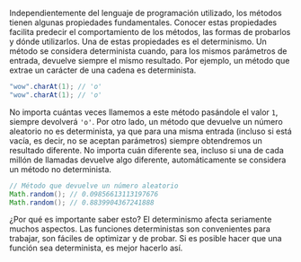 Independientemente del lenguaje de programación utilizado, los métodos tienen algunas propiedades fundamentales. Conocer estas propiedades facilita predecir el comportamiento de los métodos, las formas de probarlos y dónde utilizarlos. Una de estas propiedades es el determinismo. Un método se considera determinista cuando, para los mismos parámetros de entrada, devuelve siempre el mismo resultado. Por ejemplo, un método que extrae un carácter de una cadena es determinista.

```java
"wow".charAt(1); // 'o'
"wow".charAt(1); // 'o'
```

No importa cuántas veces llamemos a este método pasándole el valor `1`, siempre devolverá `'o'`. Por otro lado, un método que devuelve un número aleatorio no es determinista, ya que para una misma entrada (incluso si está vacía, es decir, no se aceptan parámetros) siempre obtendremos un resultado diferente. No importa cuán diferente sea, incluso si una de cada millón de llamadas devuelve algo diferente, automáticamente se considera un método no determinista.

```java
// Método que devuelve un número aleatorio
Math.random(); // 0.09856613113197676
Math.random(); // 0.8839904367241888
```

¿Por qué es importante saber esto? El determinismo afecta seriamente muchos aspectos. Las funciones deterministas son convenientes para trabajar, son fáciles de optimizar y de probar. Si es posible hacer que una función sea determinista, es mejor hacerlo así.
